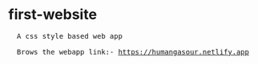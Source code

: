 # first-website

<pre>
  A css style based web app 

  Brows the webapp link:- <a href="https://humangasour.netlify.app">https://humangasour.netlify.app</a>
</pre>
